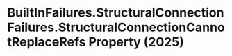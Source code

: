 # BuiltInFailures.StructuralConnectionFailures.StructuralConnectionCannotReplaceRefs Property (2025)

﻿